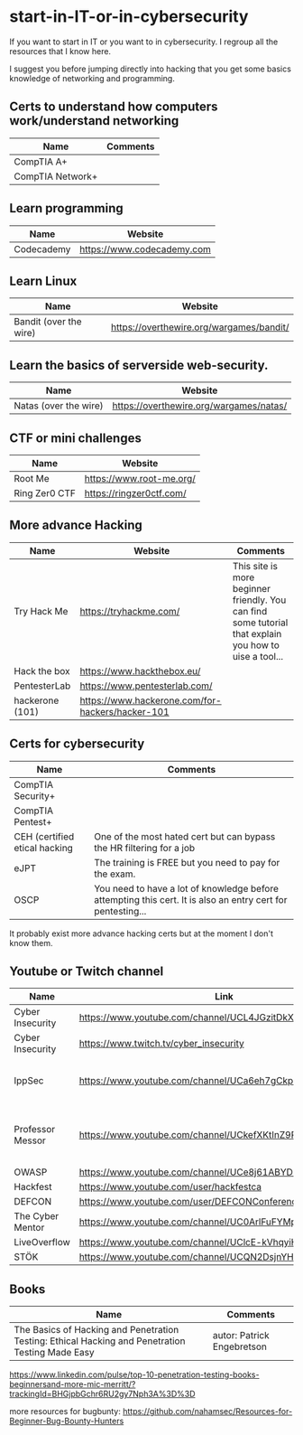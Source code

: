 # start-in-IT-or-in-cybersecurity
If you want to start in IT or you want to in cybersecurity. I regroup all the resources that I know here.

I suggest you before jumping directly into hacking that you get some basics knowledge of networking and programming.

## Certs to understand how computers work/understand networking

| Name  | Comments |
| ------------- | ------------- |
| CompTIA A+ | |
| CompTIA Network+ | |

## Learn programming
| Name  | Website |
| ------------- | ------------- |
| Codecademy  | https://www.codecademy.com |

## Learn Linux

| Name  | Website |
| ------------- | ------------- |
| Bandit (over the wire) | https://overthewire.org/wargames/bandit/  |

## Learn the basics of serverside web-security.

| Name  | Website |
| ------------- | ------------- |
| Natas (over the wire) | https://overthewire.org/wargames/natas/ |

## CTF or mini challenges

| Name | Website |
| ------------- | ------------- |
| Root Me | https://www.root-me.org/ |
| Ring Zer0 CTF | https://ringzer0ctf.com/ |

## More advance Hacking

| Name | Website | Comments |
| ------------- | ------------- | ------------- |
| Try Hack Me | https://tryhackme.com/ | This site is more beginner friendly. You can find some tutorial that explain you how to uise a tool... |
| Hack the box | https://www.hackthebox.eu/ | |
| PentesterLab | https://www.pentesterlab.com/ | |
| hackerone (101) | https://www.hackerone.com/for-hackers/hacker-101 | |

## Certs for cybersecurity
| Name  | Comments |
| ------------- | ------------- |
| CompTIA Security+ | |
| CompTIA Pentest+ | |
| CEH (certified etical hacking | One of the most hated cert but can bypass the HR filtering for a job |
| eJPT | The training is FREE but you need to pay for the exam. |
| OSCP | You need to have a lot of knowledge before attempting this cert. It is also an entry cert for pentesting... |
It probably exist more advance hacking certs but at the moment I don't know them.

## Youtube or Twitch channel
| Name | Link | Comments |
| ------------- | ------------- | ------------- |
| Cyber Insecurity | https://www.youtube.com/channel/UCL4JGzitDkX5TOwzs9A02Kg | |
| Cyber Insecurity | https://www.twitch.tv/cyber_insecurity | |
| IppSec | https://www.youtube.com/channel/UCa6eh7gCkpPo5XXUDfygQQA | walkthrough of old Hack the Box machines/boxes |
| Professor Messor | https://www.youtube.com/channel/UCkefXKtInZ9PLsoGRtml2FQ | Videos to study the A+, Network+ or Security+ certification |
| OWASP | https://www.youtube.com/channel/UCe8j61ABYDuPTdtjItD2veA | |
| Hackfest | https://www.youtube.com/user/hackfestca | |
| DEFCON | https://www.youtube.com/user/DEFCONConference/videos | |
| The Cyber Mentor | https://www.youtube.com/channel/UC0ArlFuFYMpEewyRBzdLHiw | |
| LiveOverflow | https://www.youtube.com/channel/UClcE-kVhqyiHCcjYwcpfj9w | |
| STÖK | https://www.youtube.com/channel/UCQN2DsjnYH60SFBIA6IkNwg | |

## Books
| Name  | Comments |
| ------------- | ------------- |
| The Basics of Hacking and Penetration Testing: Ethical Hacking and Penetration Testing Made Easy | autor: Patrick Engebretson |

https://www.linkedin.com/pulse/top-10-penetration-testing-books-beginnersand-more-mic-merritt/?trackingId=BHGjpbGchr6RU2gy7Nph3A%3D%3D

more resources for bugbunty: https://github.com/nahamsec/Resources-for-Beginner-Bug-Bounty-Hunters 
